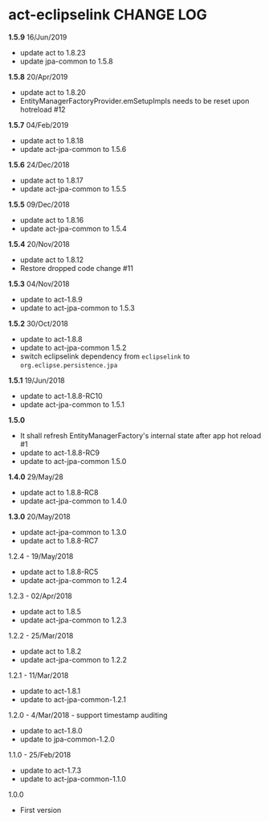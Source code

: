 # act-eclipselink CHANGE LOG

**1.5.9** 16/Jun/2019
* update act to 1.8.23
* update jpa-common to 1.5.8

**1.5.8** 20/Apr/2019
* update act to 1.8.20
* EntityManagerFactoryProvider.emSetupImpls needs to be reset upon hotreload #12

**1.5.7** 04/Feb/2019
* update act to 1.8.18
* update act-jpa-common to 1.5.6

**1.5.6** 24/Dec/2018
* update act to 1.8.17
* update act-jpa-common to 1.5.5

**1.5.5** 09/Dec/2018
* update act to 1.8.16
* update act-jpa-common to 1.5.4

**1.5.4** 20/Nov/2018
* update act to 1.8.12
* Restore dropped code change #11

**1.5.3** 04/Nov/2018
* update to act-1.8.9
* update to act-jpa-common to 1.5.3

**1.5.2** 30/Oct/2018
* update to act-1.8.8
* update to act-jpa-common 1.5.2
* switch eclipselink dependency from `eclipselink` to `org.eclipse.persistence.jpa`

**1.5.1** 19/Jun/2018
* update to act-1.8.8-RC10
* update act-jpa-common to 1.5.1

**1.5.0**
* It shall refresh EntityManagerFactory's internal state after app hot reload #1
* update to act-1.8.8-RC9
* update to act-jpa-common 1.5.0

**1.4.0** 29/May/28
* update act to 1.8.8-RC8
* update act-jpa-common to 1.4.0

**1.3.0** 20/May/2018
* update act-jpa-common to 1.3.0
* update act to 1.8.8-RC7

1.2.4 - 19/May/2018
* update act to 1.8.8-RC5
* update act-jpa-common to 1.2.4

1.2.3 - 02/Apr/2018
* update act to 1.8.5
* update act-jpa-common to 1.2.3

1.2.2 - 25/Mar/2018
* update act to 1.8.2
* update act-jpa-common to 1.2.2

1.2.1 - 11/Mar/2018
* update to act-1.8.1
* update to act-jpa-common-1.2.1

1.2.0 - 4/Mar/2018 - support timestamp auditing

* update to act-1.8.0
* update to jpa-common-1.2.0

1.1.0 - 25/Feb/2018

* update to act-1.7.3
* update to act-jpa-common-1.1.0


1.0.0

* First version
